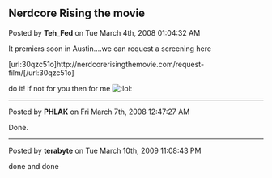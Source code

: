 ## Nerdcore Rising the movie
Posted by **Teh_Fed** on Tue March 4th, 2008 01:04:32 AM

It premiers soon in Austin....we can request a screening here

[url:30qzc51o]http&#58;//nerdcorerisingthemovie&#46;com/request-film/[/url:30qzc51o]

do it! if not for you then for me  <!-- s:lol: --><img src="{SMILIES_PATH}/icon_lol.gif" alt=":lol:" title="Laughing" /><!-- s:lol: -->

--------------------------------------------------------------------------------

Posted by **PHLAK** on Fri March 7th, 2008 12:47:27 AM

Done.

--------------------------------------------------------------------------------

Posted by **terabyte** on Tue March 10th, 2009 11:08:43 PM

done and done
